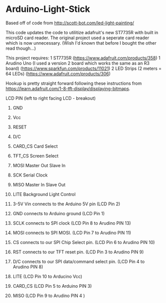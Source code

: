 # Arduino-Light-Stick
Based off of code from http://scott-bot.com/led-light-painting/

This code updates the code to utilitize adafruit's new ST7735R with built in microSD card reader. The original project used a seperate card reader which is now unnecessary. (Wish I'd known that before I bought the other read though...)

This project requires:
  1     ST7735R (https://www.adafruit.com/products/358)
  1     Arudino Uno (I used a version 2 board which works the same as an R3 board) (https://www.sparkfun.com/products/11021)
  2     LED Strips (2 meters = 64 LEDs) (https://www.adafruit.com/products/306)
  
Hookup is pretty straight forward following these instructions from https://learn.adafruit.com/1-8-tft-display/displaying-bitmaps.

LCD PIN (left to right facing LCD - breakout)
  1. GND
  2. Vcc
  3. RESET
  4. D/C
  5. CARD_CS Card Select
  6. TFT_CS Screen Select
  7. MOSI Master Out Slave In
  8. SCK Serial Clock
  9. MISO Master In Slave Out
  10. LITE Background Light Control

  1. 3-5V Vin connects to the Arduino 5V pin (LCD Pin 2)
  2. GND connects to Arduino ground (LCD Pin 1)
  3. SCLK connects to SPI clock (LCD Pin 8 to Arudino PIN 13)
  4. MOSI connects to SPI MOSI. (LCD Pin 7 to Arudino PIN 11) 
  5. CS connects to our SPI Chip Select pin. (LCD Pin 6 to Arudino PIN 10)
  6. RST connects to our TFT reset pin. (LCD Pin 3 to Arudino PIN 9) 
  7. D/C connects to our SPI data/command select pin. (LCD Pin 4 to Arudino PIN 8) 
  8. LITE (LCD Pin 10 to Arducino Vcc)
  8. CARD_CS (LCD Pin 5 to Arduino PIN 3) 
  9. MISO (LCD Pin 9 to Arudino PIN 4 )

